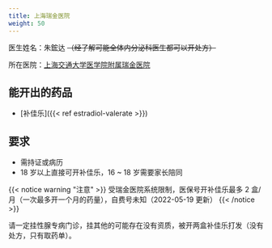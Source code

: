 ```yaml
---
title: 上海瑞金医院
weight: 50
---
```


医生姓名：朱鋐达 ~~（经了解可能全体内分泌科医生都可以开处方）~~

所在医院：[上海交通大学医学院附属瑞金医院](http://www.rjh.com.cn/)

## 能开出的药品

- [补佳乐]({{< ref estradiol-valerate >}})

## 要求

- 需持证或病历
- 18 岁以上直接可开补佳乐，16 ~ 18 岁需要家长陪同

{{< notice warning "注意" >}}
受瑞金医院系统限制，医保号开补佳乐最多 2 盒/月（一次最多开一个月的药量），自费号未知（2022-05-19 更新）
{{< /notice >}}

请一定挂性腺专病门诊，挂其他的可能存在没有资质，被开两盒补佳乐打发（没有处方，只有取药单）。
